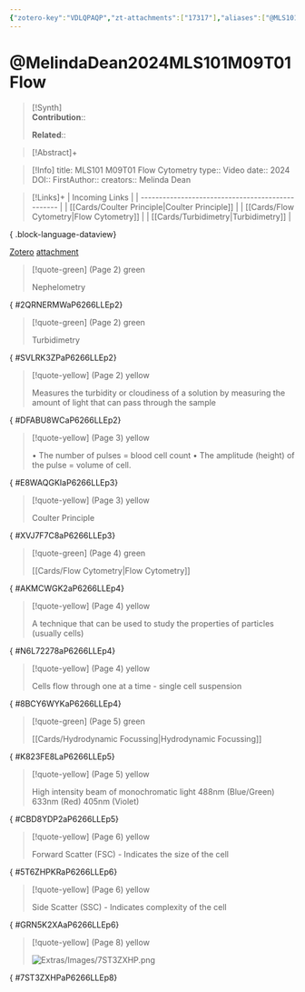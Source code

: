 ```yaml
---
{"zotero-key":"VDLQPAQP","zt-attachments":["17317"],"aliases":["@MLS101 M09T01 Flow Cytometry"],"keywords":["✅"],"FirstAuthor":"[[ Melinda Dean]]","tags":["source/video","Uni/MLS101"],"dg-publish":true,"permalink":"/sources/melinda-dean2024-mls-101-m09-t01-flow/","dgPassFrontmatter":true}
---
```


# @MelindaDean2024MLS101M09T01Flow

>[!Synth]  
>**Contribution**::  
>  
>**Related**:: 
>  

> [!Abstract]+
> 

> [!Info]
> title: MLS101 M09T01 Flow Cytometry
> type:: Video 
> date:: 2024
> DOI:: 
> FirstAuthor:: 
> creators:: Melinda Dean

> [!Links]+
>  | Incoming Links                                    |
> | ------------------------------------------------- |
> | [[Cards/Coulter Principle\|Coulter Principle]] |
> | [[Cards/Flow Cytometry\|Flow Cytometry]]       |
> | [[Cards/Turbidimetry\|Turbidimetry]]           |
> 
{ .block-language-dataview}


[Zotero](zotero://select/library/items/VDLQPAQP) [attachment](<file:///Users/nathanmaxwell/Zotero/storage/P6266LLE/Melinda%20Dean%20-%202024%20-%20MLS101%20M09T01%20Flow%20Cytometry.pdf>)

> [!quote-green] (Page 2) green
> 
> Nephelometry
>
{ #2QRNERMWaP6266LLEp2}


> [!quote-green] (Page 2) green
> 
> Turbidimetry
>
{ #SVLRK3ZPaP6266LLEp2}


> [!quote-yellow] (Page 2) yellow
> 
> Measures the turbidity or cloudiness of a solution by measuring the amount of light that can pass through the sample
>
{ #DFABU8WCaP6266LLEp2}


> [!quote-yellow] (Page 3) yellow
> 
> • The number of pulses = blood cell count • The amplitude (height) of the pulse = volume of cell.
>
{ #E8WAQGKIaP6266LLEp3}


> [!quote-yellow] (Page 3) yellow
> 
> Coulter Principle
>
{ #XVJ7F7C8aP6266LLEp3}


> [!quote-green] (Page 4) green
> 
> [[Cards/Flow Cytometry\|Flow Cytometry]]
>
{ #AKMCWGK2aP6266LLEp4}


> [!quote-yellow] (Page 4) yellow
> 
> A technique that can be used to study the properties of particles (usually cells)
>
{ #N6L72278aP6266LLEp4}


> [!quote-yellow] (Page 4) yellow
> 
> Cells flow through one at a time - single cell suspension
>
{ #8BCY6WYKaP6266LLEp4}


> [!quote-green] (Page 5) green
> 
> [[Cards/Hydrodynamic Focussing\|Hydrodynamic Focussing]]
>
{ #K823FE8LaP6266LLEp5}


> [!quote-yellow] (Page 5) yellow
> 
> High intensity beam of monochromatic light 488nm (Blue/Green) 633nm (Red) 405nm (Violet)
>
{ #CBD8YDP2aP6266LLEp5}


> [!quote-yellow] (Page 6) yellow
> 
> Forward Scatter (FSC) - Indicates the size of the cell
>
{ #5T6ZHPKRaP6266LLEp6}


> [!quote-yellow] (Page 6) yellow
> 
> Side Scatter (SSC) - Indicates complexity of the cell
>
{ #GRN5K2XAaP6266LLEp6}


> [!quote-yellow] (Page 8) yellow
> 
> ![Extras/Images/7ST3ZXHP.png](/img/user/Extras/Images/7ST3ZXHP.png)
>
{ #7ST3ZXHPaP6266LLEp8}

